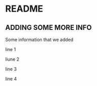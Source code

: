 # README

## ADDING SOME MORE INFO

Some information that we added

line 1

liune 2

line 3

line 4
